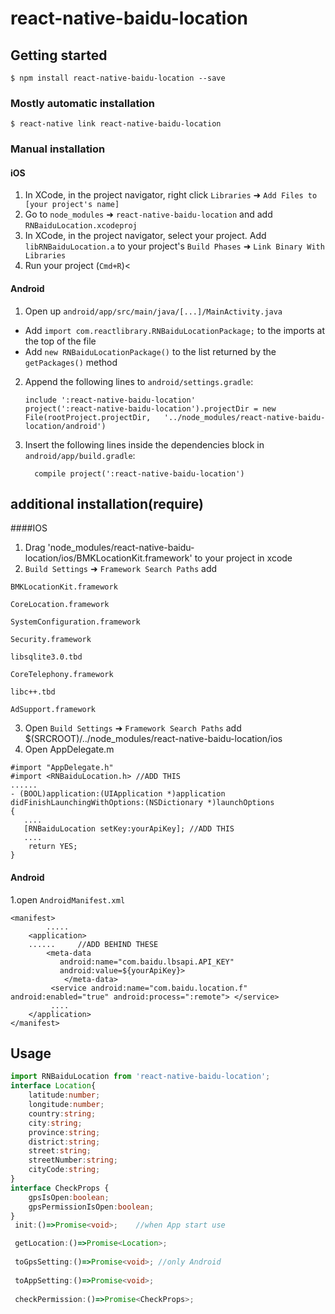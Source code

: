 
# react-native-baidu-location

## Getting started

`$ npm install react-native-baidu-location --save`

### Mostly automatic installation

`$ react-native link react-native-baidu-location`

### Manual installation


#### iOS

1. In XCode, in the project navigator, right click `Libraries` ➜ `Add Files to [your project's name]`
2. Go to `node_modules` ➜ `react-native-baidu-location` and add `RNBaiduLocation.xcodeproj`
3. In XCode, in the project navigator, select your project. Add `libRNBaiduLocation.a` to your project's `Build Phases` ➜ `Link Binary With Libraries`
4. Run your project (`Cmd+R`)<

#### Android

1. Open up `android/app/src/main/java/[...]/MainActivity.java`
  - Add `import com.reactlibrary.RNBaiduLocationPackage;` to the imports at the top of the file
  - Add `new RNBaiduLocationPackage()` to the list returned by the `getPackages()` method
2. Append the following lines to `android/settings.gradle`:
  	```
  	include ':react-native-baidu-location'
  	project(':react-native-baidu-location').projectDir = new File(rootProject.projectDir, 	'../node_modules/react-native-baidu-location/android')
  	```
3. Insert the following lines inside the dependencies block in `android/app/build.gradle`:
  	```
      compile project(':react-native-baidu-location')
  	```

## additional installation(require)

####IOS
1. Drag 'node_modules/react-native-baidu-location/ios/BMKLocationKit.framework' to your project in xcode 
2. `Build Settings` ➜ `Framework Search Paths` add
 ```
BMKLocationKit.framework

CoreLocation.framework

SystemConfiguration.framework

Security.framework

libsqlite3.0.tbd

CoreTelephony.framework

libc++.tbd

AdSupport.framework
```
3. Open `Build Settings` ➜ `Framework Search Paths` add $(SRCROOT)/../node_modules/react-native-baidu-location/ios
4. Open AppDelegate.m 
```
#import "AppDelegate.h"
#import <RNBaiduLocation.h> //ADD THIS
......
- (BOOL)application:(UIApplication *)application didFinishLaunchingWithOptions:(NSDictionary *)launchOptions
{
   ....
   [RNBaiduLocation setKey:yourApiKey]; //ADD THIS
   ....
    return YES;
}
```

#### Android
1.open `AndroidManifest.xml`
```
<manifest>
        .....
    <application>
    ......     //ADD BEHIND THESE
        <meta-data
           android:name="com.baidu.lbsapi.API_KEY"   
           android:value=${yourApiKey}>
            </meta-data>
         <service android:name="com.baidu.location.f" android:enabled="true" android:process=":remote"> </service>
         ....
    </application>
</manifest>

```
## Usage
```typescript
import RNBaiduLocation from 'react-native-baidu-location';
interface Location{
    latitude:number;
    longitude:number;
    country:string;
    city:string;
    province:string;
    district:string;
    street:string;
    streetNumber:string;
    cityCode:string;
}
interface CheckProps {
    gpsIsOpen:boolean;
    gpsPermissionIsOpen:boolean;
}
 init:()=>Promise<void>;    //when App start use

 getLocation:()=>Promise<Location>;
 
 toGpsSetting:()=>Promise<void>; //only Android
 
 toAppSetting:()=>Promise<void>;  
 
 checkPermission:()=>Promise<CheckProps>;
 
```
  